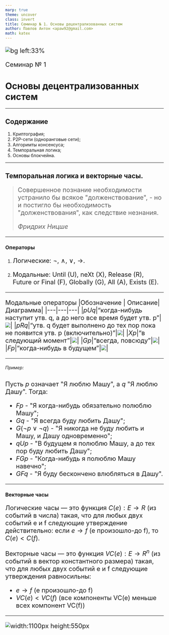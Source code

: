 ```yaml
---
marp: true
theme: uncover
class: invert
title: Семинар № 1. Основы децентрализованных систем
author: Павлов Антон <apaw92@gmail.com>
math: katex
---
```


<!-- header: Цикл семинаров «Децентрализованные системы и приложения» -->
<!-- footer: Докладчики: [Гулицкий А.Н.](mailto:andrey@gulitsky.dev), [Павлов А.П.](mailto:apaw92@gmail.com) -->

![bg left:33%](https://i.imgur.com/b0Sz8cg.png)

Семинар № 1
# <!-- fit --> Основы децентрализованных систем

---

<!-- header: ""-->
<!-- footer: ""-->

## Содержание

1. Криптография;
2. P2P-сети (одноранговые сети);
3. Алгоримты консенсуса;
4. Темпоральная логика;
5. Основы блокчейна.

---

<!-- paginate: true -->
<!-- header: Темпоральная логика и векторные часы-->

## Темпоральная логика и векторные часы.

> Совершенное познание необходимости устранило бы всякое "долженствование", - но и постигло бы необходимость "долженствования", как следствие незнания.
>
> *Фридрих Ницше*

---

### Операторы
1) Логические: ¬, ∧, ∨, →.

2) Модальные: Until (U), neXt (X), Release (R),  Future or Final (F), Globally (G), All (A), Exists (E).

---

<style scoped>
p{
  font-size: 20px; 
}
table {
    height: 20%;
    width: 100%;
    font-size: 20px;   
}
</style>

Модальные операторы
|Обозначение |	Описание|	Диаграмма|
|---|---|---|
|$pUq$|“когда-нибудь наступит утв. q, а до него все время будет утв. p”|![](https://upload.wikimedia.org/wikipedia/ru/timeline/96ym2ma4da996pj2mmo4c26k4miiki6.png)|
|$pRq$|“утв. q будет выполнено до тех пор пока не появится утв. p (включительно)”|![](https://upload.wikimedia.org/wikipedia/en/timeline/oqtxafksrgvoayz3qcho8bcds1vndjw.png)|
|$Xp$|“в следующий момент”|![](https://upload.wikimedia.org/wikipedia/ru/timeline/8901nb3rhw21hk6x6zffx95vgfvv1hl.png)|
|$Gp$|“всегда, повсюду”|![](https://upload.wikimedia.org/wikipedia/ru/timeline/d8ou6f0wq0oxtyj6mquvlesoeb9eu10.png)|
|$Fp$|“когда-нибудь в будущем”|![](https://upload.wikimedia.org/wikipedia/ru/timeline/8v3u2irdwzm1n407ug8ne1ysbzxio4d.png)|

---
<style scoped>
p{
  font-size: 20px; 
}
ul{
  font-size: 20px; 
}
</style>

###### Пример:
Пусть $p$ означает "Я люблю Машу", а $q$ "Я люблю Дашу". Тогда:
- $Fp$ - "Я когда-нибудь обязательно полюблю Машу";
- $Gq$ - "Я всегда буду любить Дашу";
- $G(¬p∨¬q)$ - "Я никогда не буду любить и Машу, и Дашу одновременно";
- $qUp$ - "В будущем я полюблю Машу, а до тех пор буду любить Дашу";
- $FGp$ - "Когда-нибудь я полюблю Машу навечно";
- $GFq$ - "Я буду бескончено влюбляться в Дашу".

---

<style scoped>
p{
  font-size: 20px; 
}
ul{
  font-size: 20px; 
}
</style>

### Векторные часы

Логические часы — это функция $C(e):E→R$ (из событий в числа) такая, что для любых двух событий e и f следующие утверждение действительно: если $e→f$ (e произошло-до f), то $C(e)<C(f)$.

Векторные часы — это функция $VC(e):E→R^n$ (из событий в вектор константного размера) такая, что для любых двух событий e и f следующие утверждения равносильны:
- $e→f$ (e произошло-до f)
- $VC(e)<VC(f)$ (все компоненты VC(e) меньше всех компонент VC(f))

---


![width:1100px height:550px](https://8thlight.com/blog/assets/posts/2013-10-04-synchronization-in-a-distributed-system/vc-example1-d34e3688946b4be742026c606847d63c50fff0e144acc996605de95e99d34c7d.png)

